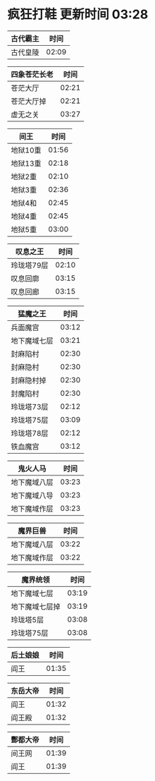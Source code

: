 # 疯狂打鞋 更新时间 03:28

| 古代霸主   | 时间    |
|--------|-------|
| 古代皇陵 | 02:09 |

| 四象苍茫长老   | 时间    |
|--------|-------|
| 苍茫大厅 | 02:21 |
| 苍茫大厅掉 | 02:21 |
| 虚无之关 | 03:27 |

| 间王   | 时间    |
|--------|-------|
| 地狱10重 | 01:56 |
| 地狱13重 | 02:18 |
| 地狱2重 | 02:10 |
| 地狱3重 | 02:36 |
| 地狱4和 | 02:45 |
| 地狱4重 | 02:45 |
| 地狱5重 | 03:00 |

| 叹息之王   | 时间    |
|--------|-------|
| 玲珑塔79层 | 02:10 |
| 叹息回廓 | 03:15 |
| 叹息回廊 | 03:15 |

| 猛魔之王   | 时间    |
|--------|-------|
| 兵面魔宫 | 03:12 |
| 地下魔域七层 | 03:21 |
| 封麻陷村 | 02:30 |
| 封麻隐村 | 02:30 |
| 封麻隐村掉 | 02:30 |
| 封魔陷村 | 02:30 |
| 玲珑塔73层 | 02:12 |
| 玲珑塔75层 | 03:09 |
| 玲珑塔78层 | 02:12 |
| 铁血魔宫 | 03:12 |

| 鬼火人马   | 时间    |
|--------|-------|
| 地下魔域八层 | 03:23 |
| 地下魔域八导 | 03:23 |
| 地下魔域作层 | 03:23 |

| 魔界巨兽   | 时间    |
|--------|-------|
| 地下魔域八层 | 03:22 |
| 地下魔域作层 | 03:22 |

| 魔界统领   | 时间    |
|--------|-------|
| 地下魔域七层 | 03:19 |
| 地下魔域七层掉 | 03:19 |
| 玲珑塔5层 | 03:08 |
| 玲珑塔75层 | 03:08 |

| 后土娘娘   | 时间    |
|--------|-------|
| 阎王 | 01:35 |

| 东岳大帝   | 时间    |
|--------|-------|
| 阎王 | 01:32 |
| 阎王殿 | 01:32 |

| 酆都大帝   | 时间    |
|--------|-------|
| 间王网 | 01:39 |
| 阎王 | 01:39 |